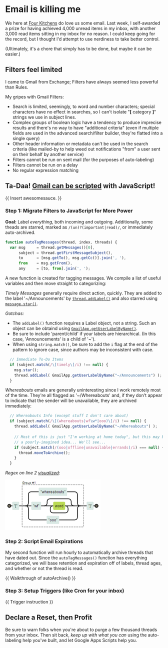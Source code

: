 # Email is killing me

We here at [Four Kitchens](http://www.fourkitchens.com) do love us some email.
Last week, I self-awarded a prize for having achieved 4,000 unread items in my
inbox, with another 3,000 read items sitting in my inbox for no reason. I could
keep going for the record, but I thought I'd attempt to use nerdiness to take
better control.

(Ultimately, it's a chore that simply has to be done, but maybe it can be easier.)

## Filters feel limited

I came to Gmail from Exchange; Filters have always seemed less powerful than Rules.

My gripes with Gmail Filters:

- Search is limited, seemingly, to word and number characters; special characters
  have no effect in searches, so I can't isolate "**\[** category **\]**" strings we
  use in subject lines.
- Complex groups of boolean logic have a tendency to produce imprecise results
  and there's no way to have "additional criteria" (even if multiple fields are
  used in the advanced search/filter builder, they're flatted into a single query)
- Other header information or metadata can't be used in the search criteria
  (like mailed-by to help weed out notifications "from" a user sent on their
  behalf by another service)
- Filters cannot be run on sent mail (for the purposes of auto-labeling)
- Filters cannot be run on a delay
- No regular expression matching

## Ta-Daa! [Gmail can be scripted](https://developers.google.com/apps-script/reference/gmail/) with JavaScript!

{{ Insert awesomesauce. }}

### Step 1: Migrate Filters to JavaScript for More Power

**Goal:** Label _everything_, both incoming and outgoing. Additionally, some theads
are starred, marked as `/(un)?(important|read)/`, or immediately auto-archived.

``` js
function autoTagMessages(thread, index, threads) {
  var msg     = thread.getMessages()[0],
      subject = thread.getFirstMessageSubject(),
      to      = [msg.getTo(), msg.getCc()].join(', '),
      from    = msg.getFrom(),
      any     = [to, from].join(', ');
```

A new function is created for tagging messages. We compile a list of useful
variables and then move straight to categorizing:

_Timely Messages_ generally require direct action, quickly. They are added to
the label '~/Announcements' by
[`thread.addLabel()`](https://developers.google.com/apps-script/reference/gmail/gmail-thread#addLabel(GmailLabel))
and also starred using
[`message.star()`](https://developers.google.com/apps-script/reference/gmail/gmail-message#star()).

_Gotchas:_
- The `addLabel()` function requires a Label object, not a string. Such
  an object can be obtaind using [`GmailApp.getUserLabelByName()`](https://developers.google.com/apps-script/reference/gmail/gmail-app#getUserLabelByName(String)).
- Be sure to include 'parent/child' if your labels are hierarchical. (In this case,
  'Announcements' is a child of '~').
- When using `string.match()`, be sure to add the `i` flag at the end of the
  pattern to ignore case, since authors may be inconsistent with case.


``` js
  // Immediate To-Do Items
  if (subject.match(/\[timely\]/i) !== null) {
    msg.star();
    thread.addLabel( GmailApp.getUserLabelByName("~/Announcements") );
  }
```

_Whereabouts_ emails are generally uninteresting since I work remotely most of
the time. They're all flagged as '~/Whereabouts' and, if they don't appear to
indicate that the sender will be unavailable, they are archived immediately:

``` js
  // Whereabouts Info (except stuff I don't care about)
  if (subject.match(/\[(whereabouts|wf\w*|ooo)\]/i) !== null) {
    thread.addLabel( GmailApp.getUserLabelByName("~/Whereabouts") );

    // Most of this is just "I'm working at home today", but this may be
    // a poorly-imagined idea... We'll see...
    if (subject.match(/(ooo|offline|unavailable|errands)/i) === null) {
      thread.moveToArchive();
    }
  }
```

_Regex on line 2 <a href="http://www.regexper.com/#%2F%5C%5B(whereabouts%7Cwf%5Cw*%7Cooo)%5C%5D%2Fi">visualized</a>:_

![Whereabouts Regular Expressions](regex-whereabouts.png?raw=true)

### Step 2: Script Email Expirations

My second function will run hourly to automatically archive threads that have
dated out. Since the `autoTagMessages()` function has everything categorized, we
will base retention and expiration off of labels, thread ages, and whether or not
the thread is read.

{{ Walkthrough of autoArchive() }}

### Step 3: Setup Triggers (like Cron for your inbox)

{{ Trigger instruction }}

## Declare a Reset, then Profit

Be sure to warn folks when you're about to purge a few thousand threads from your
inbox. Then sit back, _keep up with what you can_ using the auto-labeling help
you've built, and let Google Apps Scripts help you.
